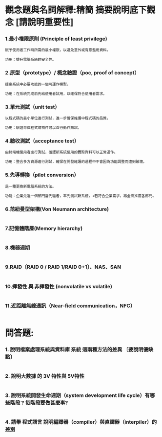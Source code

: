 # 觀念題與名詞解釋:精簡 摘要說明底下觀念 [請說明重要性]

### 1.最小權限原則 (Principle of least privilege)
```
賦予使用者工作時所需的最小權限，以避免意外或有意濫用資料。

功用：提升電腦系統的安全性。
```
### 2.原型（prototype）/ 概念驗證（poc, proof of concept）
```
提案系統中必要功能的一個可運作模型。

功用：在系統完成前先給使用者試用，以確保符合使用者需求。

```
### 3.單元測試（unit test）
```
以程式碼的最小單位進行測試，進一步確保維護中程式碼的品質。

功用：驗證每個程式或物件可以自行動作無誤。
```
### 4.驗收測試（acceptance test）
```
由終端機使用者進行測試，確認新系統使用的實際資料可以正常運作。

功用：整合多方資源進行測試，確保在開發維護的過程中不會因為功能調整而遭到破壞。
```
### 5.先導轉換（pilot conversion）
```
是一種更換新電腦系統的方法。

功能：企業先選一個部門當先驅者，率先測試新系統，↓若符合企業需求，再全面推廣各部門。
```
### 6.范紐曼型架構(Von Neumann architecture)
```

```
### 7.記憶體階層(Memory hierarchy)
```

```
### 8.機器週期
```

```
### 9.RAID〔RAID 0 / RAID 1/RAID 0+1〕、NAS、SAN
```

```
### 10.揮發性 與 非揮發性 (nonvolatile vs volatile)
```

```
### 11.近距離無線通訊（Near-field communication，NFC）
```

```
# 問答題:

### 1. 說明檔案處理系統與資料庫 系統 這兩種方法的差異 〔要說明優缺點〕
```

```
### 2. 說明大數據 的 3V 特性與 5V特性
```

```
### 3. 說明系統開發生命週期（system development life cycle）有哪些階段 ?  每階段要做甚麼事?
```

```
### 4. 請舉 程式語言 說明編譯器（compiler）與直譯器（interpiler）的差別
```

```
